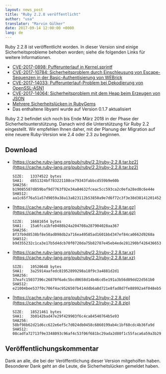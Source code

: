 ```yaml
---
layout: news_post
title: "Ruby 2.2.8 veröffentlicht"
author: "usa"
translator: "Marvin Gülker"
date: 2017-09-14 12:00:00 +0000
lang: de
---
```


Ruby 2.2.8 ist veröffentlicht worden. In dieser Version sind einige
Sicherheitsprobleme behoben worden; siehe die folgenden Links für
weitere Informationen.

* [CVE-2017-0898: Pufferunterlauf in Kernel.sprintf](/de/news/2017/09/14/sprintf-buffer-underrun-cve-2017-0898/)
* [CVE-2017-10784: Sicherheitsproblem durch Einschleusung von Escape-Sequenzen in der Basic-Authentisierung von WEBrick](/de/news/2017/09/14/webrick-basic-auth-escape-sequence-injection-cve-2017-10784/)
* [CVE-2017-14033: Pufferunterlauf-Problem bei Dekodierung von OpenSSL-ASN1](/de/news/2017/09/14/openssl-asn1-buffer-underrun-cve-2017-14033/)
* [CVE-2017-14064: Sicherheitsproblem mit dem Heap beim Erzeugen von JSON](/de/news/2017/09/14/json-heap-exposure-cve-2017-14064/)
* [Mehrere Sicherheitslücken in RubyGems](/de/news/2017/08/29/multiple-vulnerabilities-in-rubygems/)
* Das enthaltene libyaml wurde auf Version 0.1.7 aktualisiert

Ruby 2.2 befindet sich noch bis Ende März 2018 in der Phase der
Sicherheitsunterstützung. Danach wird die Unterstützung für Ruby 2.2
eingestellt. Wir empfehlen Ihnen daher, mit der Planung der Migration
auf eine neuere Ruby-Version wie 2.4 oder 2.3 zu beginnen.

## Download

* [https://cache.ruby-lang.org/pub/ruby/2.2/ruby-2.2.8.tar.bz2](https://cache.ruby-lang.org/pub/ruby/2.2/ruby-2.2.8.tar.bz2)

      SIZE:   13374522 bytes
      SHA1:   d851324bf783221108ce79343fabbcd559b9e60b
      SHA256: b19085587d859baf9d7763f92e34a84632fceac5cc593ca2c0efa28ed8c6e44e
      SHA512: aa1c65f76a51a57d9059a38a13a823112b53850a9e7d6f72c3f3e38d381412014521049f7065c1b00877501b3b554235135d0f308045c2a9da133c766f5b9e46

* [https://cache.ruby-lang.org/pub/ruby/2.2/ruby-2.2.8.tar.gz](https://cache.ruby-lang.org/pub/ruby/2.2/ruby-2.2.8.tar.gz)

      SIZE:   16681654 bytes
      SHA1:   15a6fca1bfe0488b24a204708a287904028aa367
      SHA256: 8f37b9d8538bf8e50ad098db2a716ea49585ad1601bbd347ef84ca0662d9268a
      SHA512: b9d355232c1ca3e17b5d4dcb70f0720da75b82787e45eb4ede281290bf42643665385e55428495eb55c17f744395130b4d64ef78ca66c5a5ecb9f4c3b732fdea

* [https://cache.ruby-lang.org/pub/ruby/2.2/ruby-2.2.8.tar.xz](https://cache.ruby-lang.org/pub/ruby/2.2/ruby-2.2.8.tar.xz)

      SIZE:   10520648 bytes
      SHA1:   3a25914aafedc81952899298a18f9c3a4881d2d1
      SHA256: 37eafc15037396c26870f6a6c5bcd0658d14b46cd5e191a3b56d89dd22d561b0
      SHA512: e21004bee537f0c706f4ac9526507b414ddb6a8d721e8fad8d7fe88992a4f048eb5eb79f8d8b8af2a8b331dcfa74b560490218a1acb3532c2cdb4fb4909da3c9

* [https://cache.ruby-lang.org/pub/ruby/2.2/ruby-2.2.8.zip](https://cache.ruby-lang.org/pub/ruby/2.2/ruby-2.2.8.zip)

      SIZE:   18521461 bytes
      SHA1:   3b0142bad47e29f429903f6c4ca84540764b5e93
      SHA256: 58bf98b62d21d6cc622e6ef5c7d024db0458c6860199ab4c1bf68cdc4b36fa9d
      SHA512: 08cadfa72713f9e3348093c96af4c53f06f681bc29ada2d80f1c55faca6a59a3b2913aa2443bf645fea6f3840b32ce8ce894b358f972b1a295ee0860b656eb02

## Veröffentlichungskommentar

Dank an alle, die bei der Veröffentlichung dieser Version mitgeholfen
haben. Besonderer Dank geht an die Leute, die Sicherheitslücken
gemeldet haben.
